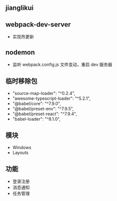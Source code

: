 ## jianglikui

## webpack-dev-server

- 实现热更新

## nodemon

- 监听 webpack.config.js 文件变动，重启 dev 服务器

## 临时移除包

- "source-map-loader": "^0.2.4",
- "awesome-typescript-loader": "^5.2.1",
- "@babel/core": "^7.9.0",
- "@babel/preset-env": "^7.9.5",
- "@babel/preset-react": "^7.9.4",
- "babel-loader": "^8.1.0",

## 模块

- Windows
- Layouts

## 功能

- 登录注册
- 消息通知
- 任务管理
